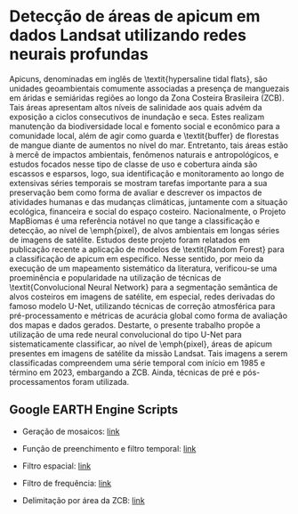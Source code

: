 # Detecção de áreas de apicum em dados Landsat utilizando redes neurais profundas

Apicuns, denominadas em inglês de \textit{hypersaline tidal flats}, são unidades geoambientais comumente associadas a presença de manguezais em áridas e semiáridas regiões ao longo da Zona Costeira Brasileira (ZCB). Tais áreas apresentam altos níveis de salinidade aos quais advém da exposição a ciclos consecutivos de inundação e seca. Estes realizam manutenção da biodiversidade local e fomento social e econômico para a comunidade local, além de agir como guarda e \textit{buffer} de florestas de mangue diante de aumentos no nível do mar. Entretanto, tais áreas estão à mercê de impactos ambientais, fenômenos naturais e antropológicos, e estudos focados nesse tipo de classe de uso e cobertura ainda são escassos e esparsos, logo, sua identificação e monitoramento ao longo de extensivas séries temporais se mostram tarefas importante para a sua preservação bem como forma de avaliar e descrever os impactos de atividades humanas e das mudanças climáticas, juntamente com a situação ecológica, financeira e social do espaço costeiro. Nacionalmente, o Projeto MapBiomas é uma referência notável no que tange a classificação e detecção, ao nível de \emph{pixel}, de alvos ambientais em longas séries de imagens de satélite. Estudos deste projeto foram relatados em publicação recente a aplicação de modelos de \textit{Random Forest} para a classificação de apicum em específico. Nesse sentido, por meio da execução de um mapeamento sistemático da literatura, verificou-se uma proeminência e popularidade na utilização de técnicas de \textit{Convolucional Neural Network} para a segmentação semântica de alvos costeiros em imagens de satélite, em especial, redes derivadas do famoso modelo U-Net, utilizando técnicas de correção atmosférica para pré-processamento e métricas de acurácia global como forma de avaliação dos mapas e dados gerados. Destarte, o presente trabalho propõe a utilização de uma rede neural convolucional do tipo U-Net para sistematicamente classificar, ao nível de \emph{pixel}, áreas de apicum presentes em imagens de satélite da missão Landsat. Tais imagens a serem classificadas compreendem uma série temporal com início em 1985 e término em 2023, embargando a ZCB. Ainda, técnicas de pré e pós-processamentos foram utilizada.


## Google EARTH Engine Scripts
* Geração de mosaicos: [link](https://code.earthengine.google.com/539fc0c39830cb4525256e91bf0e88a4)

* Função de preenchimento e filtro temporal: [link](https://code.earthengine.google.com/f86fb59789dcdfc6f57bd3af42c02ecc)
* Filtro espacial: [link](https://code.earthengine.google.com/09b02da1105ed2b5703921fd9b69a480)
* Filtro de frequência: [link](https://code.earthengine.google.com/7f52208abe29145d3ea9ba847fd5dba7)
* Delimitação por área da ZCB: [link](https://code.earthengine.google.com/78f506affaadf361f203b2480568de0f)
